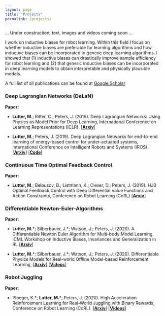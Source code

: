 ```yaml
---
layout: page
title: "Projects"
permalink: /projects/
---
```


... Under construction, text, images and videos coming soon ...

I work on inductive biases for robot learning. Within this field I focus on whether inductive biases are preferable for 
learning algorithms and how inductive biases
can be incorporated in generic deep learning algorithms. I showed that (1) inductive biases can drastically improve sample
efficiency for robot learning and (2) that generic inductive biases can be incorporated in deep learning models to obtain
interpretable and physically plausible models. 

A full list of all publications can be found at [Google Scholar](https://scholar.google.com/citations?user=Wvdo5bYAAAAJ&hl=en)


### Deep Lagrangian Networks (DeLaN)



**Paper:**
* **Lutter, M.**; Ritter, C.; Peters, J. (2019). 
Deep Lagrangian Networks: Using Physics as Model Prior for Deep Learning, 
International Conference on Learning Representations (ICLR).
[[**Arxiv**]](https://arxiv.org/abs/1907.04490)

* **Lutter, M.**; Peters, J. (2019). 
Deep Lagrangian Networks for end-to-end learning of energy-based control for under-actuated systems, 
International Conference on Intelligent Robots and Systems (IROS).
[[**Arxiv**]](https://arxiv.org/abs/1907.04489) [[**Code**]](https://git.ias.informatik.tu-darmstadt.de/lutter/deep_lagrangian_networks)

### Continuous Time Optimal Feedback Control
**Paper:**
* **Lutter, M.**; Belousov, B.; Listmann, K.; Clever, D.; Peters, J. (2019). 
HJB Optimal Feedback Control with Deep Differential Value Functions and Action Constraints, 
Conference on Robot Learning (CoRL)
[[**Arxiv**]](https://arxiv.org/abs/1909.06153)

### Differentiable Newton-Euler-Algorithms
**Paper:**
* **Lutter, M.**\*; Silberbauer, J.\*; Watson, J.; Peters, J. (2020). 
A Differentiable Newton Euler Algorithm for Multi-body Model Learning,
ICML Workshop on Inductive Biases, Invariances and Generalization in RL
[[**Arxiv**]](https://arxiv.org/abs/2010.09802)

* **Lutter, M.**\*; Silberbauer, J.\*; Watson, J.; Peters, J. (2020). 
Differentiable Physics Models for Real-world Offline Model-based Reinforcement Learning,
[[**Arxiv**]](https://arxiv.org/abs/2011.01734) [[**Videos**]](https://sites.google.com/view/ball-in-a-cup-in-4-minutes/)

### Robot Juggling 
**Paper:**
* Ploeger, K.\*; **Lutter, M.**\*; Peters, J. (2020). 
High Acceleration Reinforcement Learning for Real-World Juggling with Binary Rewards, 
Conference on Robot Learning (CoRL). [[**Arxiv**]](https://arxiv.org/abs/2010.13483) [[**Videos**]](https://sites.google.com/view/jugglingbot)